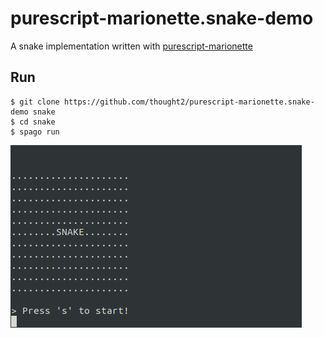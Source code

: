 # purescript-marionette.snake-demo

A snake implementation written with [purescript-marionette](https://github.com/thought2/purescript-marionette)

## Run

```
$ git clone https://github.com/thought2/purescript-marionette.snake-demo snake
$ cd snake
$ spago run
```

<img src="assets/demo.gif"/>